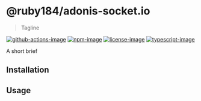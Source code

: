# @ruby184/adonis-socket.io
> Tagline

[![github-actions-image]][github-actions-url] [![npm-image]][npm-url] [![license-image]][license-url] [![typescript-image]][typescript-url]

A short brief

## Installation

## Usage

[github-actions-image]: https://github.com/adonis-socket.io/actions/workflows/test.yml
[github-actions-url]: https://img.shields.io/github/workflow/status/adonis-socket.io/test?style=for-the-badge "github-actions"

[npm-image]: https://img.shields.io/npm/v/@ruby184/adonis-socket.io.svg?style=for-the-badge&logo=npm
[npm-url]: https://npmjs.org/package/@ruby184/adonis-socket.io "npm"

[license-image]: https://img.shields.io/npm/l/@ruby184/adonis-socket.io?color=blueviolet&style=for-the-badge
[license-url]: LICENSE.md "license"

[typescript-image]: https://img.shields.io/badge/Typescript-294E80.svg?style=for-the-badge&logo=typescript
[typescript-url]:  "typescript"
